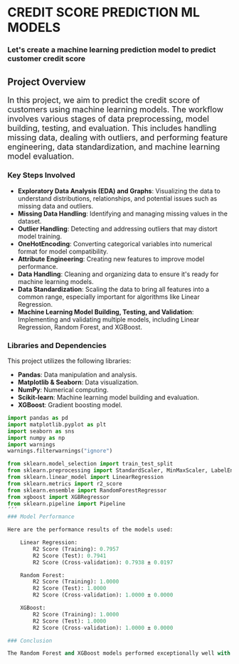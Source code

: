 # CREDIT SCORE PREDICTION ML MODELS

### Let's create a machine learning prediction model to predict customer credit score

## Project Overview
<p style="font-size: 18px;">
    In this project, we aim to predict the credit score of customers using machine learning models. The workflow involves various stages of data preprocessing, model building, testing, and evaluation. This includes handling missing data, dealing with outliers, and performing feature engineering, data standardization, and machine learning model evaluation.
</p>

### Key Steps Involved
<ul>
    <li><strong>Exploratory Data Analysis (EDA) and Graphs</strong>: Visualizing the data to understand distributions, relationships, and potential issues such as missing data and outliers.</li>
    <li><strong>Missing Data Handling</strong>: Identifying and managing missing values in the dataset.</li>
    <li><strong>Outlier Handling</strong>: Detecting and addressing outliers that may distort model training.</li>
    <li><strong>OneHotEncoding</strong>: Converting categorical variables into numerical format for model compatibility.</li>
    <li><strong>Attribute Engineering</strong>: Creating new features to improve model performance.</li>
    <li><strong>Data Handling</strong>: Cleaning and organizing data to ensure it's ready for machine learning models.</li>
    <li><strong>Data Standardization</strong>: Scaling the data to bring all features into a common range, especially important for algorithms like Linear Regression.</li>
    <li><strong>Machine Learning Model Building, Testing, and Validation</strong>: Implementing and validating multiple models, including Linear Regression, Random Forest, and XGBoost.</li>
</ul>

### Libraries and Dependencies
This project utilizes the following libraries:

- **Pandas**: Data manipulation and analysis.
- **Matplotlib & Seaborn**: Data visualization.
- **NumPy**: Numerical computing.
- **Scikit-learn**: Machine learning model building and evaluation.
- **XGBoost**: Gradient boosting model.

```python
import pandas as pd
import matplotlib.pyplot as plt
import seaborn as sns
import numpy as np
import warnings
warnings.filterwarnings("ignore")

from sklearn.model_selection import train_test_split
from sklearn.preprocessing import StandardScaler, MinMaxScaler, LabelEncoder
from sklearn.linear_model import LinearRegression
from sklearn.metrics import r2_score
from sklearn.ensemble import RandomForestRegressor
from xgboost import XGBRegressor
from sklearn.pipeline import Pipeline
´´´
### Model Performance

Here are the performance results of the models used:

    Linear Regression:
        R2 Score (Training): 0.7957
        R2 Score (Test): 0.7941
        R2 Score (Cross-validation): 0.7938 ± 0.0197

    Random Forest:
        R2 Score (Training): 1.0000
        R2 Score (Test): 1.0000
        R2 Score (Cross-validation): 1.0000 ± 0.0000

    XGBoost:
        R2 Score (Training): 1.0000
        R2 Score (Test): 1.0000
        R2 Score (Cross-validation): 1.0000 ± 0.0000

### Conclusion

The Random Forest and XGBoost models performed exceptionally well with perfect R2 scores on both training and testing datasets. These models also showed great consistency during cross-validation. Linear Regression showed good performance as well, with slightly lower but reasonable R2 scores.
